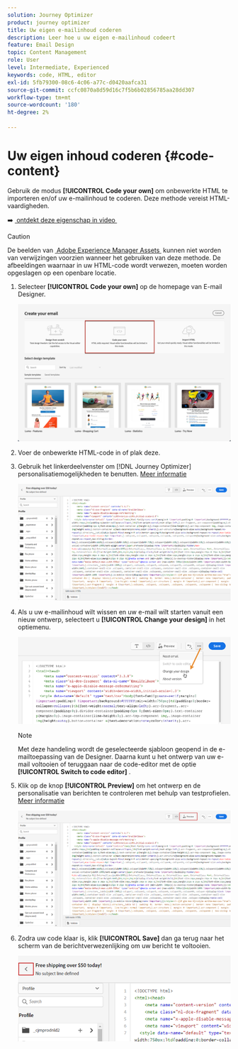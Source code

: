 ```yaml
---
solution: Journey Optimizer
product: journey optimizer
title: Uw eigen e-mailinhoud coderen
description: Leer hoe u uw eigen e-mailinhoud codeert
feature: Email Design
topic: Content Management
role: User
level: Intermediate, Experienced
keywords: code, HTML, editor
exl-id: 5fb79300-08c6-4c06-a77c-d0420aafca31
source-git-commit: ccfc0870a8d59d16c7f5b6b02856785aa28dd307
workflow-type: tm+mt
source-wordcount: '180'
ht-degree: 2%

---
```


# Uw eigen inhoud coderen {#code-content}

Gebruik de modus **[!UICONTROL Code your own]** om onbewerkte HTML te importeren en/of uw e-mailinhoud te coderen. Deze methode vereist HTML-vaardigheden.

➡️ [&#x200B; ontdekt deze eigenschap in video &#x200B;](#video)

>[!CAUTION]
>
> De beelden van [&#x200B; Adobe Experience Manager Assets &#x200B;](../integrations/assets.md) kunnen niet worden van verwijzingen voorzien wanneer het gebruiken van deze methode. De afbeeldingen waarnaar in uw HTML-code wordt verwezen, moeten worden opgeslagen op een openbare locatie.

1. Selecteer **[!UICONTROL Code your own]** op de homepage van E-mail Designer.

   ![](assets/code-your-own.png)

1. Voer de onbewerkte HTML-code in of plak deze.

1. Gebruik het linkerdeelvenster om [!DNL Journey Optimizer] personalisatiemogelijkheden te benutten. [Meer informatie](../personalization/personalize.md)

   ![](assets/code-editor.png)

1. Als u uw e-mailinhoud wilt wissen en uw e-mail wilt starten vanuit een nieuw ontwerp, selecteert u **[!UICONTROL Change your design]** in het optiemenu.

   ![](assets/code-editor-change-design.png)

   >[!NOTE]
   >
   >Met deze handeling wordt de geselecteerde sjabloon geopend in de e-mailtoepassing van de Designer. Daarna kunt u het ontwerp van uw e-mail voltooien of teruggaan naar de code-editor met de optie **[!UICONTROL Switch to code editor]** .

1. Klik op de knop **[!UICONTROL Preview]** om het ontwerp en de personalisatie van berichten te controleren met behulp van testprofielen. [Meer informatie](../content-management/preview-test.md)

   ![](assets/code-editor-preview.png)

1. Zodra uw code klaar is, klik **[!UICONTROL Save]** dan ga terug naar het scherm van de berichtverwezenlijking om uw bericht te voltooien.

   ![](assets/code-editor-save.png)
